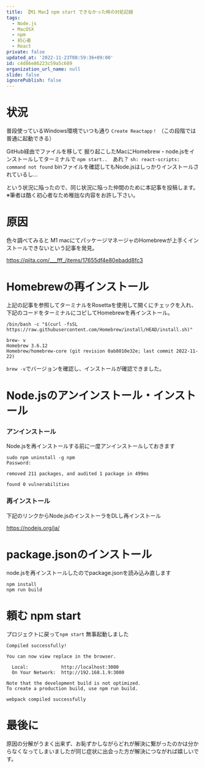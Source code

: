 ```yaml
---
title: 【M1 Mac】npm start できなかった時の対処記録
tags:
  - Node.js
  - MacOSX
  - npm
  - 初心者
  - React
private: false
updated_at: '2022-11-23T08:59:36+09:00'
id: c4d86e86223c59a5c689
organization_url_name: null
slide: false
ignorePublish: false
---
```

# 状況
普段使っているWindows環境でいつも通り
`Create Reactapp！`
（この段階では普通に起動できる）

GitHub経由でファイルを移して
掘り起こしたMacにHomebrew・node.jsをインストールしてターミナルで
`npm start..`　あれ？
`sh: react-scripts: command not found`
binファイルを確認してもNode.jsはしっかりインストールされているし...

という状況に陥ったので、同じ状況に陥った仲間のために本記事を投稿します。
※筆者は酷く初心者なため稚拙な内容をお許し下さい。

# 原因
色々調べてみると M1 macにてパッケージマネージャのHomebrewが上手くインストールできないという記事を発見。

https://qiita.com/___fff_/items/17655df4e80ebadd8fc3

# Homebrewの再インストール
上記の記事を参照してターミナルをRosettaを使用して開くにチェックを入れ、下記のコードをターミナルにコピしてHomebrewを再インストール。
```terminal
/bin/bash -c "$(curl -fsSL https://raw.githubusercontent.com/Homebrew/install/HEAD/install.sh)"

brew- v
Homebrew 3.6.12
Homebrew/homebrew-core (git revision 0ab8010e32e; last commit 2022-11-22)
```
`brew -v`でバージョンを確認し、インストールが確認できました。

# Node.jsのアンインストール・インストール
### アンインストール
Node.jsを再インストールする前に一度アンインストールしておきます

```terminal
sudo npm uninstall -g npm
Password:

removed 211 packages, and audited 1 package in 499ms

found 0 vulnerabilities
```

### 再インストール
下記のリンクからNode.jsのインストーラをDLし再インストール


https://nodejs.org/ja/


# package.jsonのインストール
node.jsを再インストールしたのでpackage.jsonを読み込み直します
```terminal
npm install
npm run build
```
# 頼む npm start
プロジェクトに戻って`npm start`
無事起動しました
```terminal
Compiled successfully!

You can now view replace in the browser.

  Local:            http://localhost:3000
  On Your Network:  http://192.168.1.9:3000

Note that the development build is not optimized.
To create a production build, use npm run build.

webpack compiled successfully
```

# 最後に
原因の分解がうまく出来ず、お恥ずかしながらどれが解決に繋がったのかは分からなくなってしまいましたが同じ症状に出会った方が解決につながれば嬉しいです。
